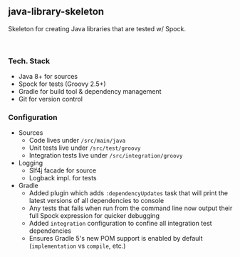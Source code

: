 java-library-skeleton
---------------------------------

Skeleton for creating Java libraries that are tested w/ Spock.


<br/>


### Tech. Stack
- Java 8+ for sources
- Spock for tests (Groovy 2.5+)
- Gradle for build tool & dependency management
- Git for version control


### Configuration

- Sources
    - Code lives under `/src/main/java`
    - Unit tests live under `/src/test/groovy`
    - Integration tests live under `/src/integration/groovy`
- Logging
    - Slf4j facade for source
    - Logback impl. for tests
- Gradle
    - Added plugin which adds `:dependencyUpdates` task that will print the latest versions of all dependencies to console
    - Any tests that fails when run from the command line now output their full Spock expression for quicker debugging
    - Added `integration` configuration to confine all integration test dependencies
    - Ensures Gradle 5's new POM support is enabled by default (`implementation` vs `compile`, etc.)